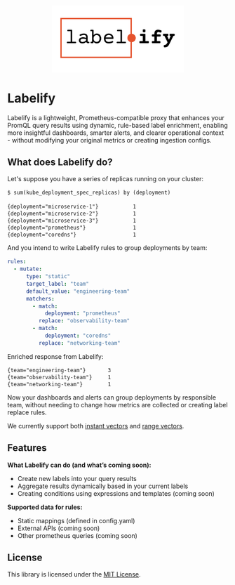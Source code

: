 <p align="center">
  <picture>
    <source media="(prefers-color-scheme: dark)" srcset="./.github/assets/labelify-logo-dark-mode.svg">
    <source media="(prefers-color-scheme: light)" srcset="./.github/assets/labelify-logo-light-mode.svg">
    <img alt="Logo" src="./.github/assets/labelify-logo-light-mode.svg" width="300">
  </picture>
</p>

# Labelify

Labelify is a lightweight, Prometheus-compatible proxy that enhances your PromQL query results using dynamic, rule-based label enrichment, enabling more insightful dashboards, smarter alerts, and clearer operational context - without modifying your original metrics or creating ingestion configs.

## What does Labelify do?

Let's suppose you have a series of replicas running on your cluster:

```
$ sum(kube_deployment_spec_replicas) by (deployment)

{deployment="microservice-1"}           1
{deployment="microservice-2"}           1
{deployment="microservice-3"}           1
{deployment="prometheus"}               1
{deployment="coredns"}                  1
```

And you intend to write Labelify rules to group deployments by team:

```yml
rules:
  - mutate:
      type: "static"
      target_label: "team"
      default_value: "engineering-team"
      matchers:
        - match:
            deployment: "prometheus"
          replace: "observability-team"
        - match:
            deployment: "coredns"
          replace: "networking-team"
```

Enriched response from Labelify:

```
{team="engineering-team"}       3
{team="observability-team"}     1
{team="networking-team"}        1
```

Now your dashboards and alerts can group deployments by responsible team, without needing to change how metrics are collected or creating label replace rules.

We currently support both [instant vectors](https://prometheus.io/docs/prometheus/latest/querying/api/#instant-vectors) and [range vectors](https://prometheus.io/docs/prometheus/latest/querying/api/#range-vectors).

## Features

**What Labelify can do (and what’s coming soon):**

- Create new labels into your query results
- Aggregate results dynamically based in your current labels
- Creating conditions using expressions and templates (coming soon)

**Supported data for rules:**

- Static mappings (defined in config.yaml)
- External APIs (coming soon)
- Other prometheus queries (coming soon)

## License

This library is licensed under the [MIT License](LICENSE).